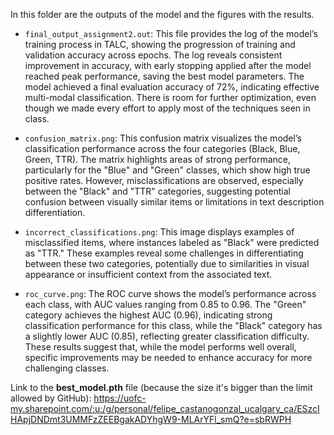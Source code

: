 In this folder are the outputs of the model and the figures with the results. 

- `final_output_assignment2.out`: This file provides the log of the model’s training process in TALC, showing the progression of training and validation accuracy across epochs. The log reveals consistent improvement in accuracy, with early stopping applied after the model reached peak performance, saving the best model parameters. The model achieved a final evaluation accuracy of 72%, indicating effective multi-modal classification. There is room for further optimization, even though we made every effort to apply most of the techniques seen in class.

- `confusion_matrix.png`: This confusion matrix visualizes the model’s classification performance across the four categories (Black, Blue, Green, TTR). The matrix highlights areas of strong performance, particularly for the "Blue" and "Green" classes, which show high true positive rates. However, misclassifications are observed, especially between the "Black" and "TTR" categories, suggesting potential confusion between visually similar items or limitations in text description differentiation.

- `incorrect_classifications.png`: This image displays examples of misclassified items, where instances labeled as "Black" were predicted as "TTR." These examples reveal some challenges in differentiating between these two categories, potentially due to similarities in visual appearance or insufficient context from the associated text. 

- `roc_curve.png`: The ROC curve shows the model’s performance across each class, with AUC values ranging from 0.85 to 0.96. The "Green" category achieves the highest AUC (0.96), indicating strong classification performance for this class, while the "Black" category has a slightly lower AUC (0.85), reflecting greater classification difficulty. These results suggest that, while the model performs well overall, specific improvements may be needed to enhance accuracy for more challenging classes.


Link to the **best_model.pth** file (because the size it's bigger than the limit allowed by GitHub): https://uofc-my.sharepoint.com/:u:/g/personal/felipe_castanogonzal_ucalgary_ca/ESzcIHApjDNDmt3UMMFzZEEBgakADYhgW9-MLArYFl_smQ?e=sbRWPH 
